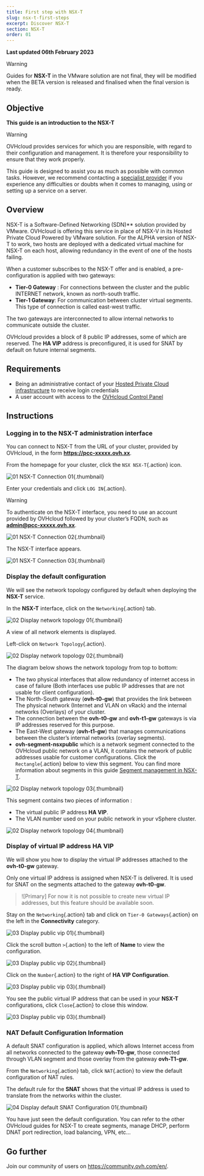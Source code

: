 ```yaml
---
title: First step with NSX-T
slug: nsx-t-first-steps
excerpt: Discover NSX-T
section: NSX-T
order: 01
---
```


**Last updated 06th February 2023**

> [!warning]
> Guides for **NSX-T** in the VMware solution are not final, they will be modified when the BETA version is released and finalised when the final version is ready.
>

## Objective

**This guide is an introduction to the NSX-T**

> [!warning]
> OVHcloud provides services for which you are responsible, with regard to their configuration and management. It is therefore your responsibility to ensure that they work properly.
>
> This guide is designed to assist you as much as possible with common tasks. However, we recommend contacting a [specialist provider](https://partner.ovhcloud.com/en-gb/) if you experience any difficulties or doubts when it comes to managing, using or setting up a service on a server.
>

## Overview

NSX-T is a Software-Defined Networking (SDN)** solution provided by VMware. OVHcloud is offering this service in place of NSX-V in its Hosted Private Cloud Powered by VMware solution. For the ALPHA version of NSX-T to work, two hosts are deployed with a dedicated virtual machine for NSX-T on each host, allowing redundancy in the event of one of the hosts failing.

When a customer subscribes to the NSX-T offer and is enabled, a pre-configuration is applied with two gateways:

* **Tier-0 Gateway** : For connections between the cluster and the public INTERNET network, known as north-south traffic.
* **Tier-1 Gateway**: For communication between cluster virtual segments. This type of connection is called east-west traffic.

The two gateways are interconnected to allow internal networks to communicate outside the cluster.

OVHcloud provides a block of 8 public IP addresses, some of which are reserved. The **HA VIP** address is preconfigured, it is used for SNAT by default on future internal segments.


## Requirements

- Being an administrative contact of your [Hosted Private Cloud infrastructure](https://www.ovhcloud.com/en-gb/enterprise/products/hosted-private-cloud/) to receive login credentials
- A user account with access to the [OVHcloud Control Panel](https://www.ovh.com/auth/?action=gotomanager&from=https://www.ovh.co.uk/&ovhSubsidiary=GB)


## Instructions

### Logging in to the NSX-T administration interface

You can connect to NSX-T from the URL of your cluster, provided by OVHcloud, in the form **https://pcc-xxxxx.ovh.xx**.

From the homepage for your cluster, click the `NSX NSX-T`{.action} icon.

![01 NSX-T Connection 01](images/01-nsxt-connection01.png){.thumbnail}

Enter your credentials and click `LOG IN`{.action}.

> [!warning]
> To authenticate on the NSX-T interface, you need to use an account provided by OVHcloud followed by your cluster’s FQDN, such as **admin@pcc-xxxxx.ovh.xx**.
>

![01 NSX-T Connection 02](images/01-nsxt-connection02.png){.thumbnail}

The NSX-T interface appears.

![01 NSX-T Connection 03](images/01-nsxt-connection03.png){.thumbnail}

### Display the default configuration

We will see the network topology configured by default when deploying the **NSX-T** service.

In the **NSX-T** interface, click on the `Networking`{.action} tab.

![02 Display network topology 01](images/02-display-network-topology01.png){.thumbnail}

A view of all network elements is displayed.

Left-click on `Network Topology`{.action}.

![02 Display network topology 02](images/02-display-network-topology02.png){.thumbnail}

The diagram below shows the network topology from top to bottom:

- The two physical interfaces that allow redundancy of internet access in case of failure (Both interfaces use public IP addresses that are not usable for client configuration).
- The North-South gateway (**ovh-t0-gw**) that provides the link between The physical network (Internet and VLAN on vRack) and the internal networks (Overlays) of your cluster.
- The connection between the **ovh-t0-gw** and **ovh-t1-gw** gateways is via IP addresses reserved for this purpose.
- The East-West gateway (**ovh-t1-gw**) that manages communications between the cluster’s internal networks (overlay segments).
-  **ovh-segment-nsxpublic** which is a network segment connected to the OVHcloud public network on a VLAN, it contains the network of public addresses usable for customer configurations. Click the `Rectangle`{.action} below to view this segment. You can find more information about segments in this guide [Segment management in NSX-T](https://docs.ovh.com/gb/en/private-cloud/nsx-t-segment-management).

![02 Display network topology 03](images/02-display-network-topology03.png){.thumbnail}

This segment contains two pieces of information :

* The virtual public IP address **HA VIP**.
* The VLAN number used on your public network in your vSphere cluster.

![02 Display network topology 04](images/02-display-network-topology04.png){.thumbnail}

### Display of virtual IP address **HA VIP**

We will show you how to display the virtual IP addresses attached to the **ovh-t0-gw** gateway.

Only one virtual IP address is assigned when NSX-T is delivered. It is used for SNAT on the segments attached to the gateway **ovh-t0-gw**.


> ![Primary]
> For now it is not possible to create new virtual IP addresses, but this feature should be available soon.
> 

Stay on the `Networking`{.action} tab and click on `Tier-0 Gateways`{.action} on the left in the **Connectivity** category.

![03 Display public vip 01](images/03-display-public-vip01.png)){.thumbnail}

Click the scroll button `>`{.action} to the left of **Name** to view the configuration.

![03 Display public vip 02](images/03-display-public-vip02.png)){.thumbnail}

Click on the `Number`{.action} to the right of **HA VIP Configuration**.

![03 Display public vip 03](images/03-display-public-vip03.png)){.thumbnail}

You see the public virtual IP address that can be used in your **NSX-T** configurations, click `Close`{.action} to close this window.

![03 Display public vip 03](images/03-display-public-vip04.png)){.thumbnail}

### NAT Default Configuration Information

A default SNAT configuration is applied, which allows Internet access from all networks connected to the gateway **ovh-T0-gw**, those connected through VLAN segment and those overlay from the gateway **ovh-T1-gw**.

From the `Networking`{.action} tab, click `NAT`{.action} to view the default configuration of NAT rules.

The default rule for the **SNAT** shows that the virtual IP address is used to translate from the networks within the cluster.

![04 Display default SNAT Configuration 01](images/04-display-default-nat-configuration01.png){.thumbnail}

You have just seen the default configuration. You can refer to the other OVHcloud guides for NSX-T to create segments, manage DHCP, perform DNAT port redirection, load balancing, VPN, etc...

## Go further <a name="gofurther"></a>

Join our community of users on <https://community.ovh.com/en/>.

